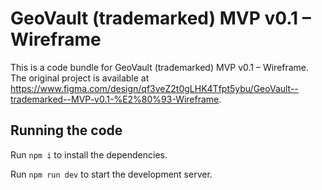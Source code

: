 
  # GeoVault (trademarked) MVP v0.1 – Wireframe

  This is a code bundle for GeoVault (trademarked) MVP v0.1 – Wireframe. The original project is available at https://www.figma.com/design/qf3veZ2t0gLHK4Tfpt5ybu/GeoVault--trademarked--MVP-v0.1-%E2%80%93-Wireframe.

  ## Running the code

  Run `npm i` to install the dependencies.

  Run `npm run dev` to start the development server.
  